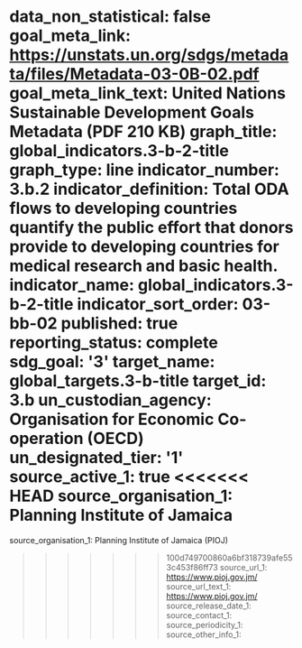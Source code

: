 data_non_statistical: false
goal_meta_link: https://unstats.un.org/sdgs/metadata/files/Metadata-03-0B-02.pdf
goal_meta_link_text: United Nations Sustainable Development Goals Metadata (PDF 210
  KB)
graph_title: global_indicators.3-b-2-title
graph_type: line
indicator_number: 3.b.2
indicator_definition: Total ODA flows to developing countries quantify the public
  effort that donors provide to developing countries for medical research and basic
  health.
indicator_name: global_indicators.3-b-2-title
indicator_sort_order: 03-bb-02
published: true
reporting_status: complete
sdg_goal: '3'
target_name: global_targets.3-b-title
target_id: 3.b
un_custodian_agency: Organisation for Economic Co-operation (OECD)
un_designated_tier: '1'
source_active_1: true
<<<<<<< HEAD
source_organisation_1: Planning Institute of Jamaica
=======
source_organisation_1: Planning Institute of Jamaica (PIOJ)
>>>>>>> 100d749700860a6bf318739afe553c453f86ff73
source_url_1: https://www.pioj.gov.jm/
source_url_text_1: https://www.pioj.gov.jm/
source_release_date_1: 
source_contact_1: 
source_periodicity_1: 
source_other_info_1: 